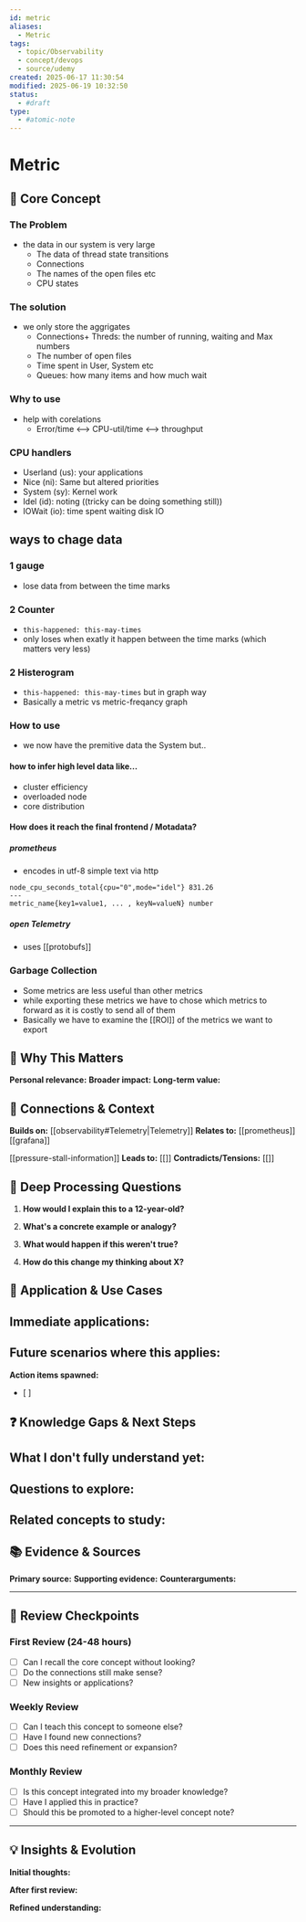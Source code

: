 ```yaml
---
id: metric
aliases:
  - Metric
tags:
  - topic/Observability
  - concept/devops
  - source/udemy
created: 2025-06-17 11:30:54
modified: 2025-06-19 10:32:50
status:
  - #draft
type:
  - #atomic-note
---
```


# Metric
## 🎯 Core Concept
### The Problem
- the data in our system is very large
  * The data of thread state transitions
  * Connections
  * The names of the open files etc
  * CPU states

### The solution
- we only store the aggrigates
  * Connections+ Threds: the number of running, waiting and Max numbers
  * The number of open files
  * Time spent in User, System etc
  * Queues: how many items and how much wait

### Why to use
- help with corelations 
  * Error/time <--> CPU-util/time <--> throughput

### CPU handlers
- Userland (us): your applications
- Nice (ni): Same but altered priorities
- System (sy): Kernel work
- Idel (id): noting ((tricky can be doing something still))
- IOWait (io): time spent waiting disk IO

## ways to chage data
###  1 **gauge**
- lose data from between the time marks
###  2 **Counter**
- `this-happened: this-may-times`
- only loses when exatly it happen between the time marks (which matters very less)
###  2 **Histerogram**
- `this-happened: this-may-times` but in graph way
- Basically a metric vs metric-freqancy graph
### How to use
- we now have the premitive data the System but..
#### how to infer high level data like...
- cluster efficiency
- overloaded node
- core distribution

#### How does it reach the final frontend / Motadata?
##### prometheus
- encodes in utf-8 simple text via http
```prometheus
node_cpu_seconds_total{cpu="0",mode="idel"} 831.26
---
metric_name{key1=value1, ... , keyN=valueN} number
```

##### open Telemetry
- uses [[protobufs]]

### Garbage Collection
- Some metrics are less useful than other metrics
- while exporting these metrics we have to chose which metrics to forward as it is costly to send all of them
- Basically we have to examine the [[ROI]] of the metrics we want to export 


## 🧠 Why This Matters
**Personal relevance:** 
**Broader impact:** 
**Long-term value:** 

## 🔗 Connections & Context
**Builds on:** [[observability#Telemetry|Telemetry]] 
**Relates to:** [[prometheus]] [[grafana]] 

[[pressure-stall-information]]
**Leads to:** [[]] 
**Contradicts/Tensions:** [[]] 

## 📝 Deep Processing Questions
1. **How would I explain this to a 12-year-old?**
   
2. **What's a concrete example or analogy?**
   
3. **What would happen if this weren't true?**
   
4. **How do this change my thinking about X?**

## 🔧 Application & Use Cases
**Immediate applications:**
- 

**Future scenarios where this applies:**
- 

**Action items spawned:**
- [ ] 

## ❓ Knowledge Gaps & Next Steps
**What I don't fully understand yet:**
- 

**Questions to explore:**
- 

**Related concepts to study:**
- 

## 📚 Evidence & Sources
**Primary source:** 
**Supporting evidence:** 
**Counterarguments:** 

---

## 🔄 Review Checkpoints

### First Review (24-48 hours)
- [ ] Can I recall the core concept without looking?
- [ ] Do the connections still make sense?
- [ ] New insights or applications?

### Weekly Review
- [ ] Can I teach this concept to someone else?
- [ ] Have I found new connections?
- [ ] Does this need refinement or expansion?

### Monthly Review
- [ ] Is this concept integrated into my broader knowledge?
- [ ] Have I applied this in practice?
- [ ] Should this be promoted to a higher-level concept note?

---

## 💡 Insights & Evolution
**Initial thoughts:** 

**After first review:** 

**Refined understanding:**
